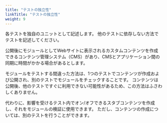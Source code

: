 ```yaml
---
title: "テストの独立性"
linkTitle: "テストの独立性"
weight: 9
---
```


各テストを独自のユニットとして記述します。
他のテストに依存しない方法でテストを記述してください。

公開後にモジュールとしてWebサイトに表示されるカスタムコンテンツを作成できるコンテンツ管理システム（CMS）があり、CMSとアプリケーション間の同期に時間がかかる場合があるとします。

モジュールをテストする間違った方法は、1つのテストでコンテンツが作成および公開され、別のテストでモジュールをチェックすることです。
コンテンツは公開後、他のテストですぐに利用できない可能性があるため、この方法はふさわしくありません。

代わりに、影響を受けるテスト内でオン/オフできるスタブコンテンツを作成し、それをモジュールの検証に使用できます。
ただし、コンテンツの作成については、別のテストを行うことができます。
